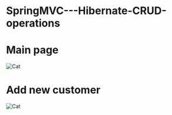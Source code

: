 # SpringMVC---Hibernate-CRUD-operations

# Main page
![Cat](https://github.com/GopariVAmshi/SpringMVC---Hibernate-CRUD-operations/blob/master/web-customer-tracker/WebContent/image.png)

# Add new customer
![Cat](https://github.com/GopariVAmshi/SpringMVC---Hibernate-CRUD-operations/blob/master/web-customer-tracker/WebContent/Screenshot.png)
